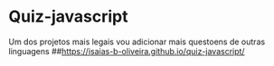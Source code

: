 # Quiz-javascript
Um dos projetos mais legais vou adicionar mais questoens de outras linguagens
##https://isaias-b-oliveira.github.io/quiz-javascript/
